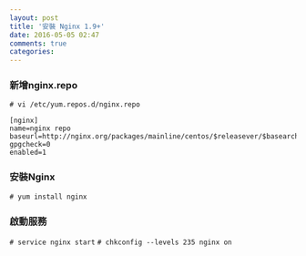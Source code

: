 ```yaml
---
layout: post
title: '安裝 Nginx 1.9+'
date: 2016-05-05 02:47
comments: true
categories: 
---
```

### 新增nginx.repo

`# vi /etc/yum.repos.d/nginx.repo`

```config nginx.repo
[nginx]
name=nginx repo
baseurl=http://nginx.org/packages/mainline/centos/$releasever/$basearch/
gpgcheck=0
enabled=1
```

### 安裝Nginx
`# yum install nginx`

### 啟動服務
`# service nginx start`
`# chkconfig --levels 235 nginx on`